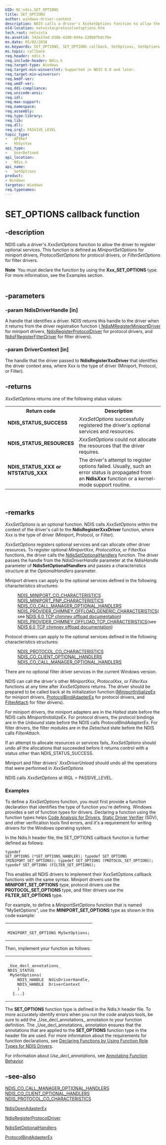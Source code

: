 ```yaml
---
UID: NC:ndis.SET_OPTIONS
title: SET_OPTIONS
author: windows-driver-content
description: NDIS calls a driver's XxxSetOptions function to allow the driver to register optional services.
old-location: netvista\protocolsetoptions.htm
tech.root: netvista
ms.assetid: 342e23ad-d38b-4100-949a-220b8fbdcf6e
ms.date: 05/02/2018
ms.keywords: SET_OPTIONS, SET_OPTIONS callback, SetOptions, SetOptions callback function [Network Drivers Starting with Windows Vista], ndis/SetOptions, netvista.protocolsetoptions, protocol_functions_ref_be1126b7-c5ae-4d43-90d4-8e10d97f422d.xml
ms.topic: callback
req.header: ndis.h
req.include-header: Ndis.h
req.target-type: Windows
req.target-min-winverclnt: Supported in NDIS 6.0 and later.
req.target-min-winversvr: 
req.kmdf-ver: 
req.umdf-ver: 
req.ddi-compliance: 
req.unicode-ansi: 
req.idl: 
req.max-support: 
req.namespace: 
req.assembly: 
req.type-library: 
req.lib: 
req.dll: 
req.irql: PASSIVE_LEVEL
topic_type:
-	APIRef
-	kbSyntax
api_type:
-	UserDefined
api_location:
-	Ndis.h
api_name:
-	SetOptions
product:
- Windows
targetos: Windows
req.typenames: 
---
```


# SET_OPTIONS callback function


## -description


NDIS calls a driver's 
  <i>XxxSetOptions</i> function to allow the driver to register optional services. This function is defined as <i>MiniportSetOptions</i> for miniport drivers,  <i>ProtocolSetOptions</i> for protocol drivers, or <i>FilterSetOptions</i> for filter drivers.
<div class="alert"><b>Note</b>  You must declare the function by using the <b>Xxx_SET_OPTIONS</b> type. For more
   information, see the Examples section.</div><div> </div>

## -parameters




### -param NdisDriverHandle [in]

A handle that identifies a driver. NDIS returns this handle to the driver when it returns from the driver registration function (<a href="https://msdn.microsoft.com/bed68aa8-499d-41fd-997b-a46316913cc8">
     NdisMRegisterMiniportDriver</a> for miniport drivers, <a href="https://msdn.microsoft.com/b48571eb-13a2-4541-80ac-c8d31f378d37">
     NdisRegisterProtocolDriver</a> for protocol drivers, and <a href="https://msdn.microsoft.com/14381de2-36d9-4ec8-9d4e-7af3e6d8ecf3">
     NdisFRegisterFilterDriver</a> for filter drivers).


### -param DriverContext [in]

The handle that the driver passed to 
     <b>NdisRegisterXxxDriver</b> that identifies the driver context area, where Xxx is the type of driver (Miniport, Protocol, or Filter).


## -returns



<i>XxxSetOptions</i> returns one of the following status values:

<table>
<tr>
<th>Return code</th>
<th>Description</th>
</tr>
<tr>
<td width="40%">
<dl>
<dt><b>NDIS_STATUS_SUCCESS</b></dt>
</dl>
</td>
<td width="60%">
<i>XxxSetOptions</i> successfully registered the driver's optional services and
       resources.

</td>
</tr>
<tr>
<td width="40%">
<dl>
<dt><b>NDIS_STATUS_RESOURCES</b></dt>
</dl>
</td>
<td width="60%">
<i>XxxSetOptions</i> could not allocate the resources that the driver requires.

</td>
</tr>
<tr>
<td width="40%">
<dl>
<dt><b>NDIS_STATUS_XXX or NTSTATUS_XXX</b></dt>
</dl>
</td>
<td width="60%">
The driver's attempt to register options failed. Usually, such an error status is
       propagated from an 
       <b>Ndis<i>Xxx</i></b> function or a kernel-mode support routine.

</td>
</tr>
</table>
 




## -remarks



<i>XxxSetOptions</i> is an optional function. NDIS calls 
    <i>XxxSetOptions</i> within the context of the driver's call to the 
    <b>
    NdisRegisterXxxDriver</b> function, where Xxx is the type of driver (Miniport, Protocol, or Filter).

<i>XxxSetOptions</i> registers optional services and can allocate other driver resources. To register
    optional 
    <i>MiniportXxx</i>, <i>ProtocolXxx</i>, or <i>FilterXxx</i> functions, the driver calls the 
    <a href="https://msdn.microsoft.com/library/windows/hardware/ff564550">NdisSetOptionalHandlers</a> function.
    The driver passes the handle from the 
    <i>NdisDriverHandle</i> parameter at the 
    <i>NdisHandle</i> parameter of 
    <b>NdisSetOptionalHandlers</b> and passes a characteristics structure at the 
    <i>OptionalHandlers</i> parameter.

Miniport drivers can apply to the optional services defined in the following characteristics structures:<dl>
<dd>

<a href="https://msdn.microsoft.com/9348c338-9fb4-4eee-a50f-f709748da56b">
       NDIS_MINIPORT_CO_CHARACTERISTICS</a>


</dd>
<dd>

<a href="https://msdn.microsoft.com/97820a22-aa20-4d47-a4c2-0c0d50540823">
       NDIS_MINIPORT_PNP_CHARACTERISTICS</a>


</dd>
<dd>

<a href="https://msdn.microsoft.com/12d541e1-04dd-4512-827e-d27f16260fe3">
       NDIS_CO_CALL_MANAGER_OPTIONAL_HANDLERS</a>


</dd>
<dd>

<a href="https://msdn.microsoft.com/e80a9999-2e4e-4da0-8aae-54ee71d9249d">
      NDIS_PROVIDER_CHIMNEY_OFFLOAD_GENERIC_CHARACTERISTICS</a>(see 
      <a href="https://docs.microsoft.com/windows-hardware/drivers/network/full-tcp-offload">NDIS 6.0 TCP chimney offload
      documentation</a>)

</dd>
<dd>

<a href="https://msdn.microsoft.com/3eabbad5-b84b-4034-a0b6-d4d515cbc117">
      NDIS_PROVIDER_CHIMNEY_OFFLOAD_TCP_CHARACTERISTICS</a>(see 
      <a href="https://docs.microsoft.com/windows-hardware/drivers/network/full-tcp-offload">NDIS 6.0 TCP chimney offload
      documentation</a>)

</dd>
</dl>


Protocol drivers can apply to the optional services defined in the following characteristics structures:<dl>
<dd>

<a href="https://msdn.microsoft.com/855e3231-502c-4c6f-99f9-7ad85354ccd5">
       NDIS_PROTOCOL_CO_CHARACTERISTICS</a>


</dd>
<dd>

<a href="https://msdn.microsoft.com/1f2285bb-be70-4496-905d-89106bf3712a">
       NDIS_CO_CLIENT_OPTIONAL_HANDLERS</a>


</dd>
<dd>

<a href="https://msdn.microsoft.com/12d541e1-04dd-4512-827e-d27f16260fe3">
       NDIS_CO_CALL_MANAGER_OPTIONAL_HANDLERS</a>


</dd>
</dl>


There are no optional filter driver services in the current Windows version.

NDIS can call the driver's other 
    <i>MiniportXxx</i>,  <i>ProtocolXxx</i>, or <i>FilterXxx</i> functions at any time after 
    <i>XxxSetOptions</i> returns. The driver should be prepared to be called back at its initialization function:(<a href="https://msdn.microsoft.com/b146fa81-005b-4a6c-962d-4cb023ea790e">MiniportInitializeEx</a> for miniport drivers, <a href="https://msdn.microsoft.com/1958722e-012e-4110-a82c-751744bcf9b5">ProtocolBindAdapterEx</a> for protocol drivers, and <a href="https://docs.microsoft.com/windows-hardware/drivers/ddi/content/ndis/nc-ndis-filter_attach">FilterAttach</a> for filter drivers).

For miniport drivers, the
miniport adapters are in the 
<i>Halted</i> state before the NDIS calls 
<i>MiniportInitializeEx</i>. For protocol drivers, the protocol bindings are in the 
<i>Unbound</i> state before the NDIS calls 
<i>ProtocolBindAdapterEx</i>. For filter drivers, the filter modules
are in the 
<i>Detached</i> state before the NDIS calls 
<i>FilterAttach</i>.

If an attempt to allocate resources or services fails, 
    <i>XxxSetOptions</i> should undo all the allocations that succeeded before it returns control with a
    status other than NDIS_STATUS_SUCCESS.

Miniport and filter drivers' <i>XxxDriverUnload</i> should undo all the operations that were performed in <i>XxxSetOptions</i>

NDIS calls 
    <i>XxxSetOptions</i> at IRQL = PASSIVE_LEVEL.

<h3><a id="Examples"></a><a id="examples"></a><a id="EXAMPLES"></a>Examples</h3>
To define a <i>XxxSetOptions</i> function, you must first provide a function declaration that identifies the type of function you're defining. Windows provides a set of function types for drivers. Declaring a function using the function types helps <a href="https://msdn.microsoft.com/2F3549EF-B50F-455A-BDC7-1F67782B8DCA">Code Analysis for Drivers</a>, <a href="https://msdn.microsoft.com/74feeb16-387c-4796-987a-aff3fb79b556">Static Driver Verifier</a> (SDV), and other verification tools find errors, and it's a requirement for writing drivers for the Windows operating system.

In the Ndis.h header file, the SET_OPTIONS callback function is further defined as follows:<pre class="syntax" xml:space="preserve"><code>typedef SET_OPTIONS (*SET_OPTIONS_HANDLER);
typedef SET_OPTIONS (MINIPORT_SET_OPTIONS);
typedef SET_OPTIONS (PROTOCOL_SET_OPTIONS);
typedef SET_OPTIONS (FILTER_SET_OPTIONS);</code></pre>This enables all NDIS drivers to implement their XxxSetOptions callback functions with the same syntax. Miniport drivers use the <b>MINIPORT_SET_OPTIONS</b> type, protocol drivers use the <b>PROTOCOL_SET_OPTIONS</b> type, and filter drivers use the <b>FILTER_SET_OPTIONS</b> type.

For example, to define a <i>MiniportSetOptions</i> function that is named "MySetOptions", use the <b>MINIPORT_SET_OPTIONS</b> type as shown in this code example:

<div class="code"><span codelanguage=""><table>
<tr>
<th></th>
</tr>
<tr>
<td>
<pre>MINIPORT_SET_OPTIONS MySetOptions;</pre>
</td>
</tr>
</table></span></div>
Then, implement your function as follows:

<div class="code"><span codelanguage=""><table>
<tr>
<th></th>
</tr>
<tr>
<td>
<pre>_Use_decl_annotations_
NDIS_STATUS
 MySetOptions(
    NDIS_HANDLE  NdisDriverHandle,
    NDIS_HANDLE  DriverContext
    )
  {...}</pre>
</td>
</tr>
</table></span></div>
The <b>SET_OPTIONS</b> function type is defined in the Ndis.h header file. To more accurately identify errors when you run the code analysis tools, be sure to add the _Use_decl_annotations_ annotation to your function definition.  The _Use_decl_annotations_ annotation ensures that the annotations that are applied to the <b>SET_OPTIONS</b> function type in the header file are used.  For more information about the requirements for function declarations, see <a href="https://msdn.microsoft.com/232c4272-0bf0-4a4e-9560-3bceeca8a3e3">Declaring Functions by Using Function Role Types for NDIS Drivers</a>.

For information about  _Use_decl_annotations_, see <a href="https://go.microsoft.com/fwlink/p/?linkid=286697">Annotating Function Behavior</a>. 




## -see-also




<a href="https://msdn.microsoft.com/12d541e1-04dd-4512-827e-d27f16260fe3">
   NDIS_CO_CALL_MANAGER_OPTIONAL_HANDLERS</a>



<a href="https://msdn.microsoft.com/1f2285bb-be70-4496-905d-89106bf3712a">
   NDIS_CO_CLIENT_OPTIONAL_HANDLERS</a>



<a href="https://msdn.microsoft.com/855e3231-502c-4c6f-99f9-7ad85354ccd5">
   NDIS_PROTOCOL_CO_CHARACTERISTICS</a>



<a href="https://msdn.microsoft.com/library/windows/hardware/ff563715">NdisOpenAdapterEx</a>



<a href="https://msdn.microsoft.com/library/windows/hardware/ff564520">NdisRegisterProtocolDriver</a>



<a href="https://msdn.microsoft.com/library/windows/hardware/ff564550">NdisSetOptionalHandlers</a>



<a href="https://msdn.microsoft.com/1958722e-012e-4110-a82c-751744bcf9b5">ProtocolBindAdapterEx</a>
 

 

